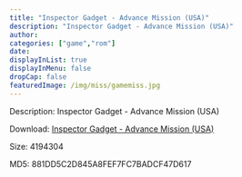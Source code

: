 ```yaml
---
title: "Inspector Gadget - Advance Mission (USA)"
description: "Inspector Gadget - Advance Mission (USA)"
author: 
categories: ["game","rom"]
date: 
displayInList: true
displayInMenu: false
dropCap: false
featuredImage: /img/miss/gamemiss.jpg
---
```


Description: Inspector Gadget - Advance Mission (USA)

Download: <a style="text-decoration:underline;" href="https://mega.nz/#!uSA0jCCD!CWsvlhodl1zmfmfsE6THjtPE7he-COovqGcyJuhEIc4" target = "_blank" rel = "nofollow" > Inspector Gadget - Advance Mission (USA)</a>

Size: 4194304

MD5: 881DD5C2D845A8FEF7FC7BADCF47D617

